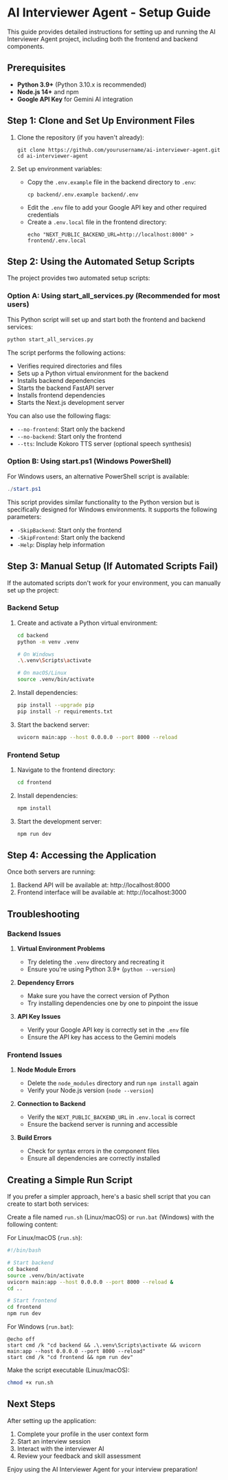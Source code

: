 # AI Interviewer Agent - Setup Guide

This guide provides detailed instructions for setting up and running the AI Interviewer Agent project, including both the frontend and backend components.

## Prerequisites

- **Python 3.9+** (Python 3.10.x is recommended)
- **Node.js 14+** and npm
- **Google API Key** for Gemini AI integration

## Step 1: Clone and Set Up Environment Files

1. Clone the repository (if you haven't already):

   ```
   git clone https://github.com/yourusername/ai-interviewer-agent.git
   cd ai-interviewer-agent
   ```
2. Set up environment variables:

   - Copy the `.env.example` file in the backend directory to `.env`:
     ```
     cp backend/.env.example backend/.env
     ```
   - Edit the `.env` file to add your Google API key and other required credentials
   - Create a `.env.local` file in the frontend directory:
     ```
     echo "NEXT_PUBLIC_BACKEND_URL=http://localhost:8000" > frontend/.env.local
     ```

## Step 2: Using the Automated Setup Scripts

The project provides two automated setup scripts:

### Option A: Using start_all_services.py (Recommended for most users)

This Python script will set up and start both the frontend and backend services:

```bash
python start_all_services.py
```

The script performs the following actions:

- Verifies required directories and files
- Sets up a Python virtual environment for the backend
- Installs backend dependencies
- Starts the backend FastAPI server
- Installs frontend dependencies
- Starts the Next.js development server

You can also use the following flags:

- `--no-frontend`: Start only the backend
- `--no-backend`: Start only the frontend
- `--tts`: Include Kokoro TTS server (optional speech synthesis)

### Option B: Using start.ps1 (Windows PowerShell)

For Windows users, an alternative PowerShell script is available:

```powershell
./start.ps1
```

This script provides similar functionality to the Python version but is specifically designed for Windows environments. It supports the following parameters:

- `-SkipBackend`: Start only the frontend
- `-SkipFrontend`: Start only the backend
- `-Help`: Display help information

## Step 3: Manual Setup (If Automated Scripts Fail)

If the automated scripts don't work for your environment, you can manually set up the project:

### Backend Setup

1. Create and activate a Python virtual environment:

   ```bash
   cd backend
   python -m venv .venv

   # On Windows
   .\.venv\Scripts\activate

   # On macOS/Linux
   source .venv/bin/activate
   ```
2. Install dependencies:

   ```bash
   pip install --upgrade pip
   pip install -r requirements.txt
   ```
3. Start the backend server:

   ```bash
   uvicorn main:app --host 0.0.0.0 --port 8000 --reload
   ```

### Frontend Setup

1. Navigate to the frontend directory:

   ```bash
   cd frontend
   ```
2. Install dependencies:

   ```bash
   npm install
   ```
3. Start the development server:

   ```bash
   npm run dev
   ```

## Step 4: Accessing the Application

Once both servers are running:

1. Backend API will be available at: http://localhost:8000
2. Frontend interface will be available at: http://localhost:3000

## Troubleshooting

### Backend Issues

1. **Virtual Environment Problems**

   - Try deleting the `.venv` directory and recreating it
   - Ensure you're using Python 3.9+ (`python --version`)
2. **Dependency Errors**

   - Make sure you have the correct version of Python
   - Try installing dependencies one by one to pinpoint the issue
3. **API Key Issues**

   - Verify your Google API key is correctly set in the `.env` file
   - Ensure the API key has access to the Gemini models

### Frontend Issues

1. **Node Module Errors**

   - Delete the `node_modules` directory and run `npm install` again
   - Verify your Node.js version (`node --version`)
2. **Connection to Backend**

   - Verify the `NEXT_PUBLIC_BACKEND_URL` in `.env.local` is correct
   - Ensure the backend server is running and accessible
3. **Build Errors**

   - Check for syntax errors in the component files
   - Ensure all dependencies are correctly installed

## Creating a Simple Run Script

If you prefer a simpler approach, here's a basic shell script that you can create to start both services:

Create a file named `run.sh` (Linux/macOS) or `run.bat` (Windows) with the following content:

For Linux/macOS (`run.sh`):

```bash
#!/bin/bash

# Start backend
cd backend
source .venv/bin/activate
uvicorn main:app --host 0.0.0.0 --port 8000 --reload &
cd ..

# Start frontend
cd frontend
npm run dev
```

For Windows (`run.bat`):

```batch
@echo off
start cmd /k "cd backend && .\.venv\Scripts\activate && uvicorn main:app --host 0.0.0.0 --port 8000 --reload"
start cmd /k "cd frontend && npm run dev"
```

Make the script executable (Linux/macOS):

```bash
chmod +x run.sh
```

## Next Steps

After setting up the application:

1. Complete your profile in the user context form
2. Start an interview session
3. Interact with the interviewer AI
4. Review your feedback and skill assessment

Enjoy using the AI Interviewer Agent for your interview preparation!
